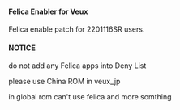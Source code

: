#### Felica Enabler for Veux

Felica enable patch for 2201116SR users.

#### NOTICE

do not add  any Felica apps into Deny List

please use China ROM in veux_jp

in global rom can't use felica and more somthing
